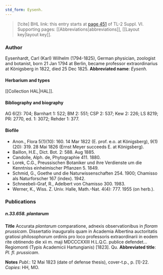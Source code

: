 ```yaml
---
std_form: Eysenh.
---
```


> [!cite] BHL link: this entry starts at [page 451](https://www.biodiversitylibrary.org/page/33260439) of TL-2 Suppl. VI.
> Supporting pages: [[Abbreviations|abbreviations]], [[Layout key|layout key]].

### Author

Eysenhardt, Carl (Karl) Wilhelm (1794-1825), German physician, zoologist and botanist, born 21 Jan 1794 at Berlin, became professor extraordinarius at Königsberg in 1822, died 25 Dec 1825. 
**Abbreviated name**: *Eysenh.*

#### Herbarium and types

[[Collection HAL|HAL]].

#### Bibliography and biography

AG 6(2): 704; Barnhart 1: 522; BM 2: 551; CSP 2: 537; Kew 2: 226; LS 8219; PR: 2770, ed. 1: 3072; Rehder 1: 377.

#### Biofile

- Anon., Flora 5(1)(10): 160. 14 Mar 1822 (E. prof. e.o. at Königsberg), 9(1)(20): 319. 28 Mai 1826 (Ernst Meyer succeeds E. at Königsberg).
- Baillon, H.E., Dict. Bot. 2: 588. Aug 1885.
- Candolle, Alph. de, Phytographie 411. 1880.
- Lorek, C.G., Preussischen Botaniker und ihre Verdienste um die Kenntniss einheimischer Pflanzen 5. 1849.
- Schmid, G., Goethe und die Naturwissenschaften 254. 1900; Chamisso als Naturforscher 167 (index). 1942.
- Schneebeli-Graf, R., Adelbert von Chamisso 300. 1983.
- Werner, K., Wiss. Z. Univ. Halle, Math.-Nat. 4(4): 777. 1955 (on herb.).

### Publications

##### n.33.658. plantarum

**Title**
Accurata *plantarum* comparatione, adnexis observationibus in *floram prussicam*. Dissertatio inauguralis quam in Academia Albertina auctoritatis gratiosi philosophorum ordinis pro loco professoris extraordinarii in eodem rite obtinendo die xii m. maji MDCCCXXIII H.L.Q.C. publice defendet... Regiomonti (Typis Academicii Hartungianis) \[1823\]. Qu.
**Abbreviated title**: *Pl. fl. prussicam*.

**Notes**
*Publ*.: 12 Mai 1823 (date of defense thesis), cover-t.p., p. \[1\]-22. *Copies*: HH, MO.
